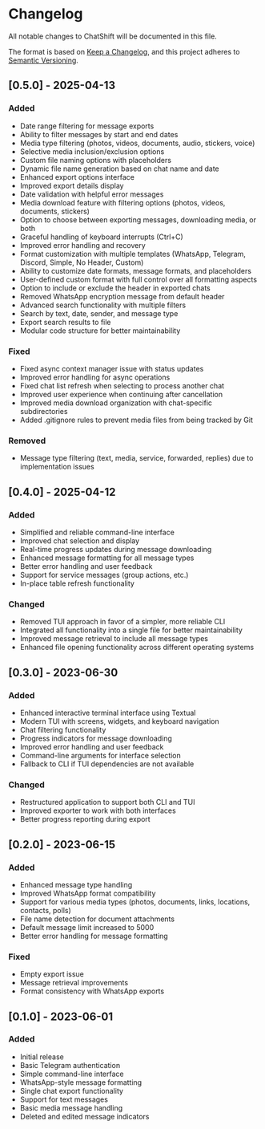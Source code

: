 # Changelog

All notable changes to ChatShift will be documented in this file.

The format is based on [Keep a Changelog](https://keepachangelog.com/en/1.0.0/),
and this project adheres to [Semantic Versioning](https://semver.org/spec/v2.0.0.html).

## [0.5.0] - 2025-04-13

### Added
- Date range filtering for message exports
- Ability to filter messages by start and end dates
- Media type filtering (photos, videos, documents, audio, stickers, voice)
- Selective media inclusion/exclusion options
- Custom file naming options with placeholders
- Dynamic file name generation based on chat name and date
- Enhanced export options interface
- Improved export details display
- Date validation with helpful error messages
- Media download feature with filtering options (photos, videos, documents, stickers)
- Option to choose between exporting messages, downloading media, or both
- Graceful handling of keyboard interrupts (Ctrl+C)
- Improved error handling and recovery
- Format customization with multiple templates (WhatsApp, Telegram, Discord, Simple, No Header, Custom)
- Ability to customize date formats, message formats, and placeholders
- User-defined custom format with full control over all formatting aspects
- Option to include or exclude the header in exported chats
- Removed WhatsApp encryption message from default header
- Advanced search functionality with multiple filters
- Search by text, date, sender, and message type
- Export search results to file
- Modular code structure for better maintainability

### Fixed
- Fixed async context manager issue with status updates
- Improved error handling for async operations
- Fixed chat list refresh when selecting to process another chat
- Improved user experience when continuing after cancellation
- Improved media download organization with chat-specific subdirectories
- Added .gitignore rules to prevent media files from being tracked by Git

### Removed
- Message type filtering (text, media, service, forwarded, replies) due to implementation issues

## [0.4.0] - 2025-04-12

### Added
- Simplified and reliable command-line interface
- Improved chat selection and display
- Real-time progress updates during message downloading
- Enhanced message formatting for all message types
- Better error handling and user feedback
- Support for service messages (group actions, etc.)
- In-place table refresh functionality

### Changed
- Removed TUI approach in favor of a simpler, more reliable CLI
- Integrated all functionality into a single file for better maintainability
- Improved message retrieval to include all message types
- Enhanced file opening functionality across different operating systems

## [0.3.0] - 2023-06-30

### Added
- Enhanced interactive terminal interface using Textual
- Modern TUI with screens, widgets, and keyboard navigation
- Chat filtering functionality
- Progress indicators for message downloading
- Improved error handling and user feedback
- Command-line arguments for interface selection
- Fallback to CLI if TUI dependencies are not available

### Changed
- Restructured application to support both CLI and TUI
- Improved exporter to work with both interfaces
- Better progress reporting during export

## [0.2.0] - 2023-06-15

### Added
- Enhanced message type handling
- Improved WhatsApp format compatibility
- Support for various media types (photos, documents, links, locations, contacts, polls)
- File name detection for document attachments
- Default message limit increased to 5000
- Better error handling for message formatting

### Fixed
- Empty export issue
- Message retrieval improvements
- Format consistency with WhatsApp exports

## [0.1.0] - 2023-06-01

### Added
- Initial release
- Basic Telegram authentication
- Simple command-line interface
- WhatsApp-style message formatting
- Single chat export functionality
- Support for text messages
- Basic media message handling
- Deleted and edited message indicators

